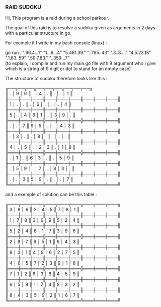 ### RAID SUDOKU

Hi, This program is a raid during a school parkour.

The goal of this raid is to resolve a sudoku given as arguments in 2 days with a particular structure in go.

For exemple if I write in my bash console (linux) :

go run . ".96.4...1" "1...6...4" "5.481.39." "..795..43" ".3..8...." "4.5.23.18" ".1.63..59" ".59.7.83." "..359...7"  
(to explain, I compile and run my main.go file with 9 argument who I give which is a string of 9 digit or dot to stand for an empty case)

The structure of sudoku therefore looks like this :

╔══╤══╤══╦══╤══╤══╦══╤══╤══╗  
║ . │ 9 │ 6 ║ . │ 4 │ . ║ . │ . │ 1 ║  
╟───┼───┼───╫───┼───┼───╫───┼───┼───╢  
║ 1 │ . │ . ║ . │ 6 │ . ║ . │ . │ 4 ║  
╟───┼───┼───╫───┼───┼───╫───┼───┼───╢  
║ 5 │ . │ 4 ║ 8 │ 1 │ . ║ 3 │ 9 │ . ║  
╠═══╪═══╪═══╬═══╪═══╪═══╬═══╪═══╪═══╣  
║ . │ . │ 7 ║ 9 │ 5 │ . ║ . │ 4 │ 3 ║  
╟───┼───┼───╫───┼───┼───╫───┼───┼───╢  
║ . │ 3 │ . ║ . │ 8 │ . ║ . │ . │ . ║  
╟───┼───┼───╫───┼───┼───╫───┼───┼───╢  
║ 4 │ . │ 5 ║ . │ 2 │ 3 ║ . │ 1 │ 8 ║  
╠═══╪═══╪═══╬═══╪═══╪═══╬═══╪═══╪═══╣  
║ . │ 1 │ . ║ 6 │ 3 │ . ║ . │ 5 │ 9 ║  
╟───┼───┼───╫───┼───┼───╫───┼───┼───╢  
║ . │ 5 │ 9 ║ . │ 7 │ . ║ 8 │ 3 │ . ║  
╟───┼───┼───╫───┼───┼───╫───┼───┼───╢  
║ . │ . │ 3 ║ 5 │ 9 │ . ║ . │ . │ 7 ║  
╚═══╧═══╧═══╩═══╧═══╧═══╩═══╧═══╧═══╝  

and a exemple of solution can be this table :  

╔═══╤═══╤═══╦═══╤═══╤═══╦═══╤═══╤═══╗  
║ 3 │ 9 │ 6 ║ 2 │ 4 │ 5 ║ 7 │ 8 │ 1 ║  
╟───┼───┼───╫───┼───┼───╫───┼───┼───╢  
║ 1 │ 7 │ 8 ║ 3 │ 6 │ 9 ║ 5 │ 2 │ 4 ║  
╟───┼───┼───╫───┼───┼───╫───┼───┼───╢  
║ 5 │ 2 │ 4 ║ 8 │ 1 │ 7 ║ 3 │ 9 │ 6 ║  
╠═══╪═══╪═══╬═══╪═══╪═══╬═══╪═══╪═══╣  
║ 2 │ 8 │ 7 ║ 9 │ 5 │ 1 ║ 6 │ 4 │ 3 ║  
╟───┼───┼───╫───┼───┼───╫───┼───┼───╢  
║ 9 │ 3 │ 1 ║ 4 │ 8 │ 6 ║ 2 │ 7 │ 5 ║  
╟───┼───┼───╫───┼───┼───╫───┼───┼───╢  
║ 4 │ 6 │ 5 ║ 7 │ 2 │ 3 ║ 9 │ 1 │ 8 ║  
╠═══╪═══╪═══╬═══╪═══╪═══╬═══╪═══╪═══╣  
║ 7 │ 1 │ 2 ║ 6 │ 3 │ 8 ║ 4 │ 5 │ 9 ║  
╟───┼───┼───╫───┼───┼───╫───┼───┼───╢  
║ 6 │ 5 │ 9 ║ 1 │ 7 │ 4 ║ 8 │ 3 │ 2 ║  
╟───┼───┼───╫───┼───┼───╫───┼───┼───╢  
║ 8 │ 4 │ 3 ║ 5 │ 9 │ 2 ║ 1 │ 6 │ 7 ║  
╚═══╧═══╧═══╩═══╧═══╧═══╩═══╧═══╧═══╝  